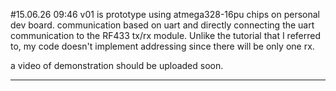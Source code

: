 #15.06.26 09:46
v01 is prototype using atmega328-16pu chips on personal dev board. communication based on uart and directly connecting the uart communication to the RF433 tx/rx module. Unlike the tutorial that I referred to, my code doesn't implement addressing since there will be only one rx.

a video of demonstration should be uploaded soon.

---
